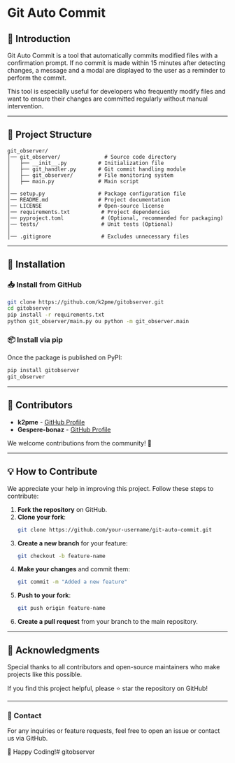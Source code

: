 # Git Auto Commit

## 📌 Introduction

Git Auto Commit is a tool that automatically commits modified files with a confirmation prompt.
If no commit is made within 15 minutes after detecting changes, a message and a modal are displayed to the user as a reminder to perform the commit.

This tool is especially useful for developers who frequently modify files and want to ensure their changes are committed regularly without manual intervention.

---

## 📂 Project Structure

```
git_observer/
│── git_observer/              # Source code directory
│   ├── __init__.py          # Initialization file
│   ├── git_handler.py       # Git commit handling module
│   ├── git_observer/        # File monitoring system
│   ├── main.py              # Main script
│
│── setup.py                 # Package configuration file
│── README.md                # Project documentation
│── LICENSE                  # Open-source license
│── requirements.txt          # Project dependencies
│── pyproject.toml            # (Optional, recommended for packaging)
│── tests/                    # Unit tests (Optional)
│
│── .gitignore                # Excludes unnecessary files
```

---

## 🔧 Installation

### 📥 Install from GitHub

```bash
git clone https://github.com/k2pme/gitobserver.git
cd gitobserver
pip install -r requirements.txt
python git_observer/main.py ou python -m git_observer.main
```

### 📦 Install via pip

Once the package is published on PyPI:

```bash
pip install gitobserver
git_observer
```

---

## 👥 Contributors

- **k2pme** - [GitHub Profile](https://github.com/k2pme)
- **Gespere-bonaz** - [GitHub Profile](https://github.com/Gespere-bonaz)

We welcome contributions from the community! 🚀

---

## 💡 How to Contribute

We appreciate your help in improving this project. Follow these steps to contribute:

1. **Fork the repository** on GitHub.
2. **Clone your fork**:
   ```bash
   git clone https://github.com/your-username/git-auto-commit.git
   ```
3. **Create a new branch** for your feature:
   ```bash
   git checkout -b feature-name
   ```
4. **Make your changes** and commit them:
   ```bash
   git commit -m "Added a new feature"
   ```
5. **Push to your fork**:
   ```bash
   git push origin feature-name
   ```
6. **Create a pull request** from your branch to the main repository.

---

## 🙏 Acknowledgments

Special thanks to all contributors and open-source maintainers who make projects like this possible.

If you find this project helpful, please ⭐ star the repository on GitHub!

---

### 📧 Contact

For any inquiries or feature requests, feel free to open an issue or contact us via GitHub.

🚀 Happy Coding!# gitobserver
